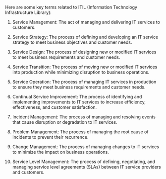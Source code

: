 Here are some key terms related to ITIL (Information Technology Infrastructure Library):

1. Service Management: The act of managing and delivering IT services to customers.

2. Service Strategy: The process of defining and developing an IT service strategy to meet business objectives and customer needs.

3. Service Design: The process of designing new or modified IT services to meet business requirements and customer needs.

4. Service Transition: The process of moving new or modified IT services into production while minimizing disruption to business operations.

5. Service Operation: The process of managing IT services in production to ensure they meet business requirements and customer needs.

6. Continual Service Improvement: The process of identifying and implementing improvements to IT services to increase efficiency, effectiveness, and customer satisfaction.

7. Incident Management: The process of managing and resolving events that cause disruption or degradation to IT services.

8. Problem Management: The process of managing the root cause of incidents to prevent their recurrence.

9. Change Management: The process of managing changes to IT services to minimize the impact on business operations.

10. Service Level Management: The process of defining, negotiating, and managing service level agreements (SLAs) between IT service providers and customers.
